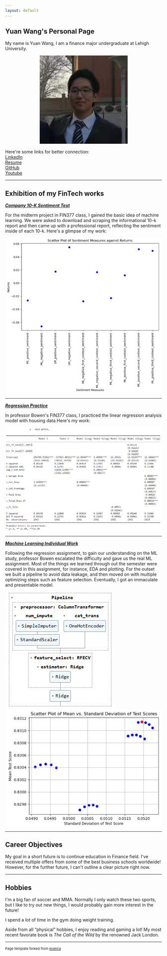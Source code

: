 ```yaml
---
layout: default
---
```


## Yuan Wang's Personal Page

My name is Yuan Wang, I am a finance major undergraduate at Lehigh University.

<!-- Upload your own photo and change the path -->

<p style="text-align:center;">
  <img src="images/Pfp.jpg">
</p>
Here're some links for better connection:
<br>
<a href="https://www.linkedin.com/in/yuan-wang2002/">LinkedIn</a>
<br>
<a href="pdf/Yuan Wang_CV.pdf">Resume</a>
<br>
<a href="https://github.com/Saintwy6">GitHub</a>
<br>
<a href="https://www.youtube.com/watch?v=dQw4w9WgXcQ">Youtube</a>

---

## Exhibition of my FinTech works

<!-- You can link to other websites, PDFs in this repo, and other pages in this repo -->

_**[Company 10-K Sentiment Test](pdf/report.pdf)**_

For the midterm project in FIN377 class, I gained the basic idea of machine learning. We were asked to download and scraping the informational 10-k report and then came up with a professional report, reflecting the sentiment inside of each 10-k. Here's a glimpse of my work:

<img src="images/972de6d2f61313c954ae23bd45b6daf.png"/>

---

_**[Regression Practice](pdf/regression.pdf)**_

In professor Bowen's FIN377 class, I practiced the linear regression analysis model with housing data.Here's my work:

<img src="images/8e3358e0e2ecd3733a13b222e4b92ab.png"/>

---

_**[Machine Learning Individual Work](pdf/ML.pdf)**_

Following the regression assignment, to gain our understanding on the ML study, professor Bowen escalated the difficulty and gave us the real ML assignment. Most of the things we learned through out the semester were covered in this assignment, for instance, EDA and plotting. For the outset we built a pipeline to avoid data leakage, and then moved on with multiple optimizing steps such as feature selection. Eventually, I got an immaculate and presentable model.

<img src="images/pipeline.png"/>

<img src="images/optimal model.png"/>

---

## Career Objectives

My goal in a short future is to continue education in Finance field. I've received multiple offers from some of the best business schools worldwide! However, for the further future, I can't outline a clear picture right now.

---

## Hobbies

I'm a big fan of soccer and MMA. Normally I only watch these two sports, but I like to try out new things, I would probably gain more interest in the future!

I spend a lot of time in the gym doing weight training.

Aside from all “physical” hobbies, I enjoy reading and gaming a lot! My most recent favorate book is *The Call of the Wild* by the renowned Jack London.

---
<p style="font-size:11px">Page template forked from <a href="https://github.com/evanca/quick-portfolio">evanca</a></p>
<!-- Remove above link if you don't want to attibute -->
